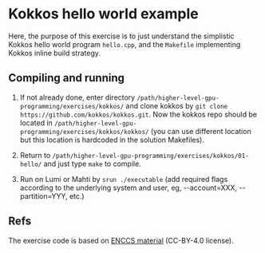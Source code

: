 # Kokkos hello world example

Here, the purpose of this exercise is to just understand the simplistic Kokkos hello world program `hello.cpp`, and the `Makefile` implementing Kokkos inline build strategy.

## Compiling and running
1. If not already done, enter directory `/path/higher-level-gpu-programming/exercises/kokkos/` and clone kokkos by `git clone https://github.com/kokkos/kokkos.git`. Now the kokkos repo should be located in `/path/higher-level-gpu-programming/exercises/kokkos/kokkos/` (you can use different location but this location is hardcoded in the solution Makefiles).

2. Return to `/path/higher-level-gpu-programming/exercises/kokkos/01-hello/` and just type `make` to compile.

3. Run on Lumi or Mahti by `srun ./executable`  (add required flags according to the underlying system and user, eg, --account=XXX, --partition=YYY, etc.)

## Refs
The exercise code is based on [ENCCS material](https://enccs.github.io/gpu-programming/10-portable-kernel-models/) (CC-BY-4.0 license).